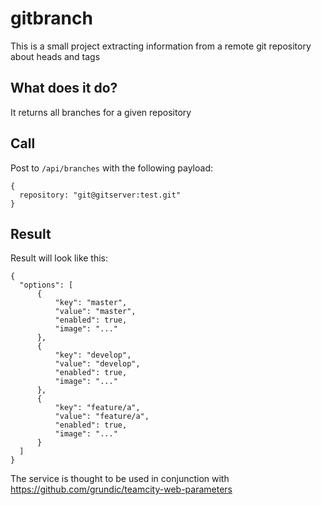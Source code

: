 # gitbranch

This is a small project extracting information from a remote git repository
about heads and tags

## What does it do?

It returns all branches for a given repository

## Call

Post to `/api/branches` with the following payload:

    {
      repository: "git@gitserver:test.git"
    }

## Result

Result will look like this:

    {
      "options": [
          {
              "key": "master",
              "value": "master",
              "enabled": true,
              "image": "..."
          },
          {
              "key": "develop",
              "value": "develop",
              "enabled": true,
              "image": "..."
          },
          {
              "key": "feature/a",
              "value": "feature/a",
              "enabled": true,
              "image": "..."
          }
      ]
    }

The service is thought to be used in conjunction with https://github.com/grundic/teamcity-web-parameters